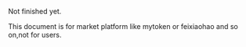 Not finished yet.

This document is for market platform like mytoken or feixiaohao and so on,not for users.
